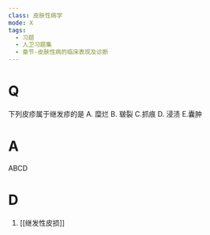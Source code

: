 ```yaml
---
class: 皮肤性病学
mode: X
tags:
  - 习题
  - 人卫习题集
  - 章节-皮肤性病的临床表现及诊断
---
```


# Q
下列皮疹属于继发疹的是
A. 糜烂 B. 皲裂 C.抓痕 D. 浸渍 E.囊肿
# A
ABCD
# D
1. [[继发性皮损]]